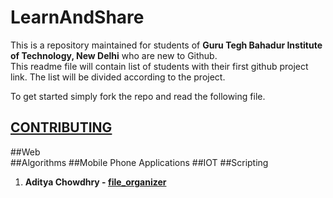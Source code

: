 LearnAndShare
===============
This is a repository maintained for students of **Guru Tegh Bahadur Institute of Technology, New Delhi** who are new to Github.  
This readme file will contain list of students with their first github project link. The list will be divided according to the project.  

To get started simply fork the repo and read the following file.
## [CONTRIBUTING](https://github.com/Aditya-Chowdhry/LearnAndShare/blob/master/CONTRIBUTING.md)  

##Web  
##Algorithms
##Mobile Phone Applications
##IOT
##Scripting  
1. **Aditya Chowdhry - [file_organizer](https://github.com/Aditya-Chowdhry/file_organizer)**



